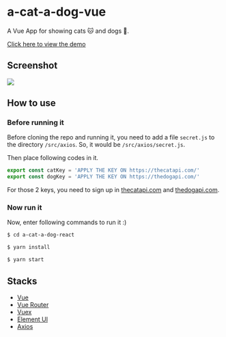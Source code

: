 # a-cat-a-dog-vue

A Vue App for showing cats 🐱 and dogs 🐶.

[Click here to view the demo](https://haixiang6123.github.io/a-cat-a-dog-vue/#/)

## Screenshot

![](https://i.loli.net/2019/04/01/5ca18897ccbe6.png)

## How to use

### Before running it
Before cloning the repo and running it, you need to add a file `secret.js` to 
the directory `/src/axios`. So, it would be `/src/axios/secret.js`.

Then place following codes in it.

```typescript
export const catKey = 'APPLY THE KEY ON https://thecatapi.com/'
export const dogKey = 'APPLY THE KEY ON https://thedogapi.com/'
```

For those 2 keys, you need to sign up in [thecatapi.com](https://thecatapi.com/) and [thedogapi.com](https://thedogapi.com/).

### Now run it

Now, enter following commands to run it :)
```bash
$ cd a-cat-a-dog-react

$ yarn install

$ yarn start
```

## Stacks

* [Vue](https://vuejs.org/)
* [Vue Router](https://router.vuejs.org/)
* [Vuex](https://vuex.vuejs.org/)
* [Element UI](http://element.eleme.io/#/en-US)
* [Axios](https://github.com/axios/axios)
